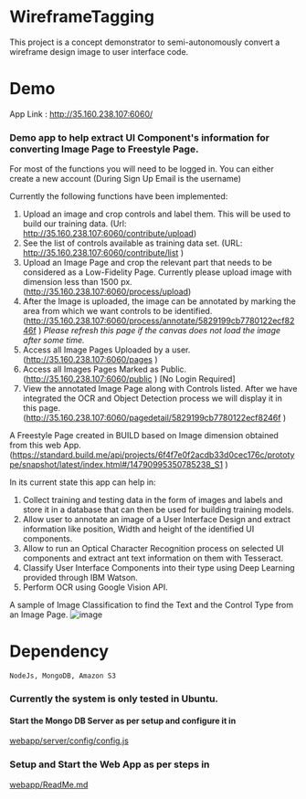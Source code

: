 # WireframeTagging
This project is a concept demonstrator to semi-autonomously convert a wireframe design image to user interface code.  

# Demo

App Link : http://35.160.238.107:6060/

### Demo app to help extract UI Component's information for converting Image Page to Freestyle Page.

For most of the functions you will need to be logged in. 
You can either create a new account 
(During Sign Up Email is the username)

Currently the following functions have been implemented:

1. Upload an image and crop controls and label them. This will be used to build our training data.
         (Url: http://35.160.238.107:6060/contribute/upload) 
2. See the list of controls available as training data set.
         (URL: http://35.160.238.107:6060/contribute/list )
3. Upload an Image Page and crop the relevant part that needs to be considered as a Low-Fidelity Page. Currently please upload image with dimension less than 1500 px. (http://35.160.238.107:6060/process/upload)
4. After the Image is uploaded, the image can be annotated by marking the area from which we want controls to be identified. (http://35.160.238.107:6060/process/annotate/5829199cb7780122ecf8246f )
_Please refresh this page if the canvas does not load the image after some time._
5. Access all Image Pages Uploaded by a user. (http://35.160.238.107:6060/pages )
6. Access all Images Pages Marked as Public. (http://35.160.238.107:6060/public ) [No Login Required]
7. View the annotated Image Page along with Controls listed. After we have integrated the OCR and Object Detection process we will display it in this page.(http://35.160.238.107:6060/pagedetail/5829199cb7780122ecf8246f )

A Freestyle Page created in BUILD based on Image dimension obtained from this web App. (https://standard.build.me/api/projects/6f4f7e0f2acdb33d0cec176c/prototype/snapshot/latest/index.html#/14790995350785238_S1 ) 

In its current state this app can help in:

1. Collect training and testing data in the form of images and labels and store it in a database that can then be used for building training models.
2. Allow user to annotate an image of a User Interface Design and extract information like position, Width and height of the identified UI components.
3. Allow to run an Optical Character Recognition process on selected UI components and extract ant text information on them with Tesseract. 
4. Classify User Interface Components into their type using Deep Learning provided through IBM Watson.
5. Perform OCR using Google Vision API.

A sample of Image Classification to find the Text and the Control Type from an Image Page.
![image](https://cloud.githubusercontent.com/assets/1586038/21286110/bcfd0f58-c3ff-11e6-9397-3c5819ee6dfc.png)


# Dependency
```
NodeJs, MongoDB, Amazon S3
```

### Currently the system is only tested in Ubuntu.


#### Start the Mongo DB Server as per setup and configure it in
[webapp/server/config/config.js](webapp/server/config/config.js)
    
### Setup and Start the Web App as per steps in 
[webapp/ReadMe.md](webapp/ReadMe.md)
